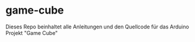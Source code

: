 # game-cube
Dieses Repo beinhaltet alle Anleitungen und den Quellcode für das Arduino Projekt "Game Cube"
